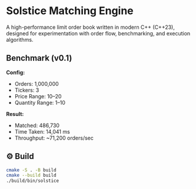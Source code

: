 # Solstice Matching Engine

A high-performance limit order book written in modern C++ (C++23), designed for experimentation with order flow, benchmarking, and execution algorithms.

## Benchmark (v0.1)

**Config:**
- Orders: 1,000,000
- Tickers: 3
- Price Range: 10–20
- Quantity Range: 1–10

**Result:**
- Matched: 486,730
- Time Taken: 14,041 ms
- Throughput: ~71,200 orders/sec

## ⚙️ Build

```bash
cmake -S . -B build
cmake --build build
./build/bin/solstice
